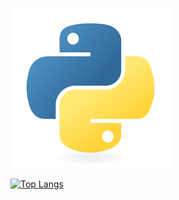 <link rel="stylesheet" href="https://cdn.jsdelivr.net/gh/devicons/devicon@latest/devicon.min.css">

![image](https://raw.githubusercontent.com/devicons/devicon/2ae2a900d2f041da66e950e4d48052658d850630/icons/python/python-original.svg)

[![Top Langs](https://github-readme-stats.vercel.app/api/top-langs/?username=ylmzKasap&layout=compact)](https://github.com/ylmzKasap)
